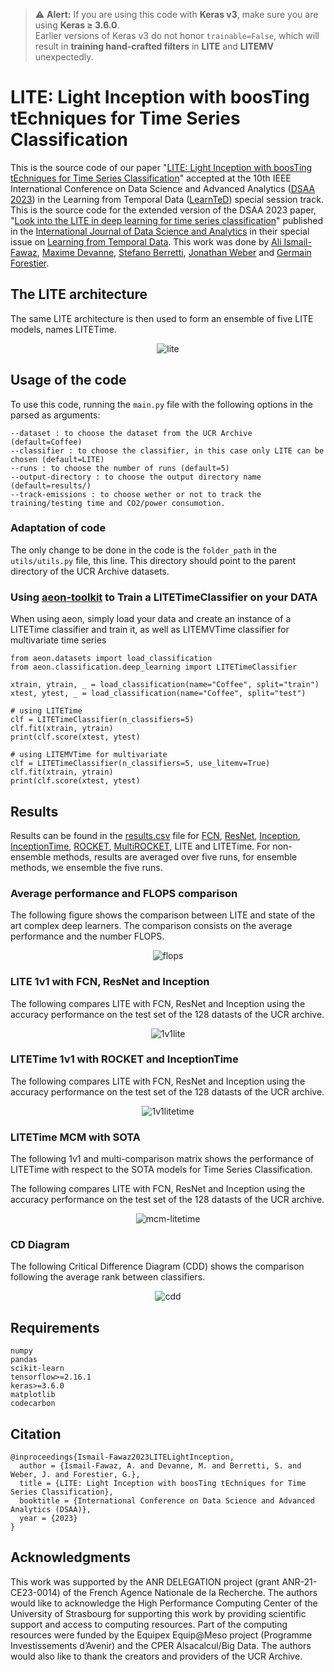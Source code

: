 > ⚠️ **Alert:** If you are using this code with **Keras v3**, make sure you are using **Keras ≥ 3.6.0**.  
> Earlier versions of Keras v3 do not honor `trainable=False`, which will result in **training hand-crafted filters** in **LITE** and **LITEMV** unexpectedly.


# LITE: Light Inception with boosTing tEchniques for Time Series Classification

This is the source code of our paper "[LITE: Light Inception with boosTing tEchniques for Time Series Classification](https://germain-forestier.info/publis/dsaa2023.pdf)" accepted at the 10th IEEE International Conference on Data Science and Advanced Analytics ([DSAA 2023](https://conferences.sigappfr.org/dsaa2023/)) in the  Learning from Temporal Data ([LearnTeD](https://dsaa2023.inesctec.pt/)) special session track. <br>
This is the source code for the extended version of the DSAA 2023 paper, "[Look into the LITE in deep learning for time series classification](https://link.springer.com/article/10.1007/s41060-024-00708-5)" published in the [International Journal of Data Science and Analytics](https://link.springer.com/journal/41060) in their special issue on [Learning from Temporal Data](https://link.springer.com/collections/dibidcifjj).
This work was done by [Ali Ismail-Fawaz](https://hadifawaz1999.github.io/), [Maxime Devanne](https://maxime-devanne.com/), [Stefano Berretti](www.micc.unifi.it/berretti/), [Jonathan Weber](https://www.jonathan-weber.eu/) and [Germain Forestier](https://germain-forestier.info/).

## The LITE architecture

The same LITE architecture is then used to form an ensemble of five LITE models, names LITETime.
<p align="center" width="50%">
<img src="images/LITE.png" alt="lite"/>
</p>

## Usage of the code

To use this code, running the ```main.py``` file with the following options in the parsed as arguments:

```
--dataset : to choose the dataset from the UCR Archive (default=Coffee)
--classifier : to choose the classifier, in this case only LITE can be chosen (default=LITE)
--runs : to choose the number of runs (default=5)
--output-directory : to choose the output directory name (default=results/)
--track-emissions : to choose wether or not to track the training/testing time and CO2/power consumotion.
```

### Adaptation of code

The only change to be done in the code is the ```folder_path``` in the `utils/utils.py` file, this line. This directory should point to the parent directory of the UCR Archive datasets.

### Using [aeon-toolkit](https://github.com/aeon-toolkit/aeon) to Train a LITETimeClassifier on your DATA

When using aeon, simply load your data and create an instance of a LITETime classifier and train it, as well as LITEMVTime classifier for multivariate time series <br>

```
from aeon.datasets import load_classification
from aeon.classification.deep_learning import LITETimeClassifier

xtrain, ytrain, _ = load_classification(name="Coffee", split="train")
xtest, ytest, _ = load_classification(name="Coffee", split="test")

# using LITETime
clf = LITETimeClassifier(n_classifiers=5)
clf.fit(xtrain, ytrain)
print(clf.score(xtest, ytest)

# using LITEMVTime for multivariate
clf = LITETimeClassifier(n_classifiers=5, use_litemv=True)
clf.fit(xtrain, ytrain)
print(clf.score(xtest, ytest)
```

## Results

Results can be found in the [results.csv](https://github.com/MSD-IRIMAS/LITE/blob/main/results.csv) file for [FCN](https://github.com/hfawaz/dl-4-tsc/blob/master/classifiers/fcn.py), [ResNet](https://github.com/hfawaz/dl-4-tsc/blob/master/classifiers/resnet.py), [Inception](https://github.com/hfawaz/InceptionTime), [InceptionTime](https://github.com/hfawaz/InceptionTime), [ROCKET](https://github.com/angus924/rocket), [MultiROCKET](https://github.com/ChangWeiTan/MultiRocket), LITE and LITETime. For non-ensemble methods, results are averaged over five runs, for ensemble methods, we ensemble the five runs.

### Average performance and FLOPS comparison

The following figure shows the comparison between LITE and state of the art complex deep learners. The comparison consists on the average performance and the number FLOPS.
<p align="center" width="100%">
<img src="images/summary_with_flops.png" alt="flops"/>
</p>

### LITE 1v1 with FCN, ResNet and Inception

The following compares LITE with FCN, ResNet and Inception using the accuracy performance on the test set of the 128 datasts of the UCR archive.

<p align="center" width="100%">
<img src="images/results_lite.png" alt="1v1lite"/>
</p>

### LITETime 1v1 with ROCKET and InceptionTime

The following compares LITE with FCN, ResNet and Inception using the accuracy performance on the test set of the 128 datasts of the UCR archive.

<p align="center" width="50%">
<img src="images/results_litetime.png" alt="1v1litetime"/>
</p>

### LITETime MCM with SOTA

The following 1v1 and multi-comparison matrix shows the performance of LITETime with respect to the SOTA models for Time Series Classification.

The following compares LITE with FCN, ResNet and Inception using the accuracy performance on the test set of the 128 datasts of the UCR archive.

<p align="center" width="100%">
<img src="images/litetime1v1-mcm.png" alt="mcm-litetime"/>
</p>

### CD Diagram

The following Critical Difference Diagram (CDD) shows the comparison following the average rank between classifiers.

<p align="center" width="100%">
<img src="images/cdd.png" alt="cdd"/>
</p>

## Requirements

```
numpy
pandas
scikit-learn
tensorflow>=2.16.1
keras>=3.6.0
matplotlib
codecarbon
```

## Citation

```
@inproceedings{Ismail-Fawaz2023LITELightInception,
  author = {Ismail-Fawaz, A. and Devanne, M. and Berretti, S. and Weber, J. and Forestier, G.},
  title = {LITE: Light Inception with boosTing tEchniques for Time Series Classification},
  booktitle = {International Conference on Data Science and Advanced Analytics (DSAA)},
  year = {2023}
}
```


## Acknowledgments

This work was supported by the ANR DELEGATION project (grant ANR-21-CE23-0014) of the French Agence Nationale de la Recherche. The authors would like to acknowledge the High Performance Computing Center of the University of Strasbourg for supporting this work by providing scientific support and access to computing resources. Part of the computing resources were funded by the Equipex Equip@Meso project (Programme Investissements d’Avenir) and the CPER Alsacalcul/Big Data. The authors would also like to thank the creators and providers of the UCR Archive.





